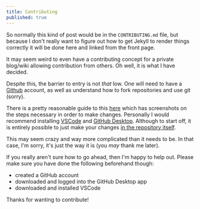 ```yaml
---
title: Contributing
published: true
---
```

So normally this kind of post would be in the `CONTRIBUTING.md` file, but because I don't really want to figure out how to get Jekyll to render things correctly it will be done here and linked from the front page.

It may seem weird to even have a contributing concept for a private blog/wiki allowing contribution from others. Oh well, it is what I have decided.

Despite this, the barrier to entry is not _that_ low. One will need to have a [Github](github.com) account, as well as understand how to fork repositories and use git (sorry).

There is a pretty reasonable guide to this [here](https://github.com/firstcontributions/first-contributions) which has screenshots on the steps necessary in order to make changes. Personally I would recommend installing [VSCode](https://code.visualstudio.com) and [GitHub Desktop](https://desktop.github.com). Although to start off, it is entirely possible to just make your changes [in the repository itself](https://help.github.com/articles/editing-files-in-your-repository/).

This may seem crazy and way more complicated than it needs to be. In that case, I'm sorry, it's just the way it is (you _may_ thank me later).

If you really aren't sure how to go ahead, then I'm happy to help out. Please make sure you have done the following beforehand though:

- created a GitHub account
- downloaded and logged into the GitHub Desktop app
- downloaded and installed VSCode

Thanks for wanting to contribute!

